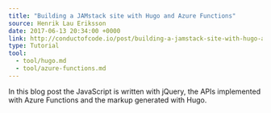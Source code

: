 ```yaml
---
title: "Building a JAMstack site with Hugo and Azure Functions"
source: Henrik Lau Eriksson
date: 2017-06-13 20:34:00 +0000
link: http://conductofcode.io/post/building-a-jamstack-site-with-hugo-and-azure-functions/
type: Tutorial
tool:
  - tool/hugo.md
  - tool/azure-functions.md
---
```

In this blog post the JavaScript is written with jQuery, the APIs implemented with Azure Functions and the markup generated with Hugo.
